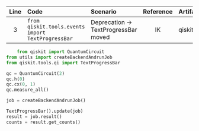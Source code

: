 | Line | Code | Scenario | Reference | Artifact | Refactoring |
| :--: | :--- | :------- | :-------: | :------- | :---------- |
| 3 | `from qiskit.tools.events import TextProgressBar` | Deprecation -> TextProgressBar moved | IK | qiskit.tools.events.TextProgressBar | `from qiskit.tools.qi import TextProgressBar` |

```python
    from qiskit import QuantumCircuit
from utils import createBackendAndrunJob
from qiskit.tools.qi import TextProgressBar

qc = QuantumCircuit(2)
qc.h(0)
qc.cx(0, 1)
qc.measure_all()

job = createBackendAndrunJob()

TextProgressBar().update(job)
result = job.result()
counts = result.get_counts()
```